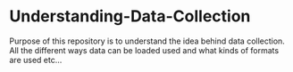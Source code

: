 # Understanding-Data-Collection
Purpose of this repository is to understand the idea behind data collection. All the different ways data can be loaded used and what kinds of formats are used etc...
